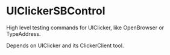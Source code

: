 # UIClickerSBControl
High level testing commands for UIClicker, like OpenBrowser or TypeAddress.

Depends on UIClicker and its ClickerClient tool.
